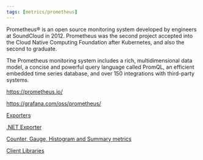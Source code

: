 ```yaml
---
tags: [metrics/prometheus]
---
```


Prometheus® is an open source monitoring system developed by engineers at SoundCloud in 2012. Prometheus was the second project accepted into the Cloud Native Computing Foundation after Kubernetes, and also the second to graduate.

The Prometheus monitoring system includes a rich, multidimensional data model, a concise and powerful query language called PromQL, an efficient embedded time series database, and over 150 integrations with third-party systems.

https://prometheus.io/

https://grafana.com/oss/prometheus/

[Exporters](https://prometheus.io/docs/instrumenting/exporters/)

[.NET Exporter](https://github.com/prometheus-net/prometheus-net)

[Counter, Gauge, Histogram and Summary metrics](https://prometheus.io/docs/concepts/metric_types/) 

[Client Libraries](https://prometheus.io/docs/instrumenting/clientlibs/)
